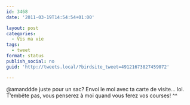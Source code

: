 ```yaml
---
id: 3468
date: '2011-03-19T14:54:54+01:00'

layout: post
categories:
  - Vis ma vie
tags:
  - tweet
format: status
publish_social: no
guid: 'http://tweets.local/?birdsite_tweet=49121673827459072'

---
```


@amanddde juste pour un sac? Envoi le moi avec ta carte de visite… lol. T’embête pas, vous penserez à moi quand vous ferez vos courses! ^^